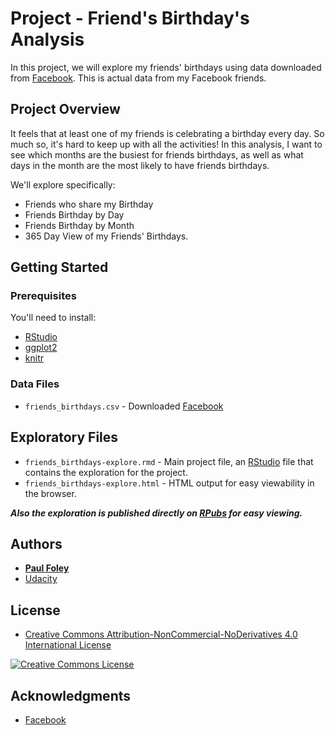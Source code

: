 # Project - Friend's Birthday's Analysis

In this project, we will explore my friends' birthdays using data downloaded from [Facebook](https://www.facebook.com/). This is actual data from my Facebook friends.


## Project Overview

It feels that at least one of my friends is celebrating a birthday every day. So much so, it's hard to keep up with all the activities! In this analysis, I want to see which months are the busiest for friends birthdays, as well as what days in the month are the most likely to have friends birthdays.

We'll explore specifically:

* Friends who share my Birthday
* Friends Birthday by Day
* Friends Birthday by Month
* 365 Day View of my Friends' Birthdays.


## Getting Started

### Prerequisites

You'll need to install:

* [RStudio](https://www.rstudio.com/products/rstudio/download/)
* [ggplot2](http://ggplot2.org/)
* [knitr](https://yihui.name/knitr/)

### Data Files

* `friends_birthdays.csv` - Downloaded [Facebook](https://www.facebook.com/)


## Exploratory Files

* `friends_birthdays-explore.rmd` - Main project file, an [RStudio](https://www.rstudio.com/products/rstudio/download/) file that contains the exploration for the project. 
* `friends_birthdays-explore.html` - HTML output for easy viewability in the browser.

_**Also the exploration is published directly on [RPubs](http://rpubs.com/paulfoley/friends_birthdays-explore) for easy viewing.**_


## Authors

* **[Paul Foley](https://github.com/paulfoley)**
* [Udacity](https://www.udacity.com/)


## License

* <a rel="license" href="https://creativecommons.org/licenses/by-nc-nd/4.0/"> Creative Commons Attribution-NonCommercial-NoDerivatives 4.0 International License</a>

<a rel="license" href="https://creativecommons.org/licenses/by-nc-nd/4.0/">
	<img alt="Creative Commons License" style="border-width:0" src="https://i.creativecommons.org/l/by-nc-nd/4.0/88x31.png" />
</a>


## Acknowledgments

* [Facebook](https://www.facebook.com/)
